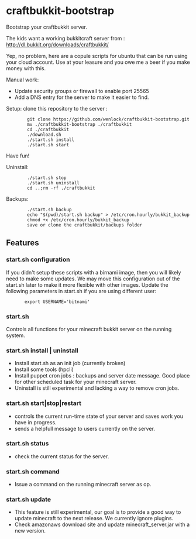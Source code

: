 craftbukkit-bootstrap
=====================

Bootstrap your craftbukkit server.

The kids want a working bukkitcraft server from : http://dl.bukkit.org/downloads/craftbukkit/

Yep, no problem, here are a copule scripts for ubuntu that can be run using your cloud account.
Use at your leasure and you owe me a beer if you make money with this.

Manual work:
* Update security groups or firewall to enable port 25565
* Add a DNS entry for the server to make it easier to find.
 
 
Setup:
clone this repository to the server : 

            git clone https://github.com/wenlock/craftbukkit-bootstrap.git
            mv ./craftbukkit-bootstrap ./craftbukkit
            cd ./craftbukkit
            ./download.sh
            ./start.sh install
            ./start.sh start
 
Have fun!
 
Uninstall:

            ./start.sh stop
            ./start.sh uninstall
            cd ..;rm -rf ./craftbukkit
 
Backups:
 
            ./start.sh backup
            echo "$(pwd)/start.sh backup" > /etc/cron.hourly/bukkit_backup
            chmod +x /etc/cron.hourly/bukkit_backup
            save or clone the craftbukkit/backups folder
 
## Features ##
### start.sh configuration ###
If you didn't setup these scripts with a birnami image, then you will likely need to make some updates.  We may move this
configuration out of the start.sh later to make it more flexible with other images.
Update the following parameters in start.sh if you are using different user:

           export USERNAME='bitnami'

### start.sh ###
Controls all functions for your minecraft bukkit server on the running system.
### start.sh install | uninstall ###
* Install start.sh as an init job (currently broken)
* Install some tools (hpcli)
* Install puppet cron jobs : backups and server date message.  Good place for other scheduled task for your minecraft server.
* Uninstall is still experimental and lacking a way to remove cron jobs.

### start.sh start|stop|restart ###
* controls the current run-time state of your server and saves work you have in progress.
* sends a helpfull message to users currently on the server.

### start.sh status ###
* check the current status for the server.

### start.sh command ###
* Issue a command on the running minecraft server as op.

### start.sh update ###
* This feature is still experimental, our goal is to provide a good way to update minecraft to the next release.  We currently ignore plugins.
* Check amazonaws download site and update minecraft_server.jar with a new version.





